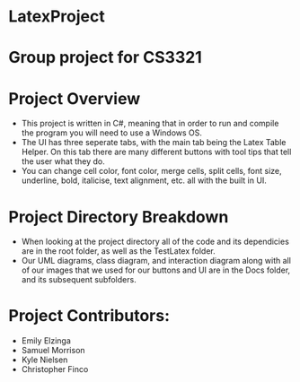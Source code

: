 # LatexProject
# Group project for CS3321

# Project Overview
- This project is written in C#, meaning that in order to run and compile the program you will need to use a Windows OS.
- The UI has three seperate tabs, with the main tab being the Latex Table Helper. On this tab there are many different buttons with tool tips that tell the user what they do.
- You can change cell color, font color, merge cells, split cells, font size, underline, bold, italicise, text alignment, etc. all with the built in UI.

# Project Directory Breakdown
- When looking at the project directory all of the code and its dependicies are in the root folder, as well as the TestLatex folder.
- Our UML diagrams, class diagram, and interaction diagram along with all of our images that we used for our buttons and UI are in the Docs folder, and its subsequent subfolders.

# Project Contributors: 
- Emily Elzinga
- Samuel Morrison
- Kyle Nielsen
- Christopher Finco
